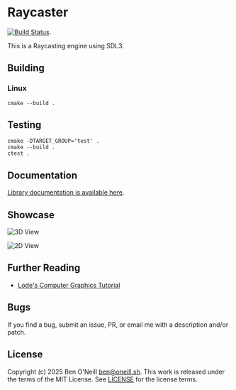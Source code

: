 # Raycaster

[![Build Status](https://github.com/bmoneill/raycaster/actions/workflows/cmake-single-platform.yml/badge.svg?branch=main)](https://github.com/bmoneill/raycaster/actions/workflows/cmake-single-platform.yml).

This is a Raycasting engine using SDL3.



## Building

### Linux

```shell
cmake --build .
```

## Testing

```shell
cmake -DTARGET_GROUP='test' .
cmake --build .
ctest .
```

## Documentation

[Library documentation is available here](https://bmoneill.github.io/raycaster/).

## Showcase

![3D View](https://oneill.sh/img/raycast-3d.gif)

![2D View](https://oneill.sh/img/raycast-2d.gif)

## Further Reading

* [Lode's Computer Graphics Tutorial](https://lodev.org/cgtutor/raycasting.html)

## Bugs

If you find a bug, submit an issue, PR, or email me with a description and/or patch.

## License

Copyright (c) 2025 Ben O'Neill <ben@oneill.sh>. This work is released under the
terms of the MIT License. See [LICENSE](LICENSE) for the license terms.
